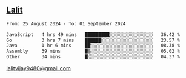 ## [Lalit](https://lalit.sh)

<!--START_SECTION:waka-->

```txt
From: 25 August 2024 - To: 01 September 2024

JavaScript   4 hrs 49 mins   █████████░░░░░░░░░░░░░░░░   36.42 %
Go           3 hrs 7 mins    ██████░░░░░░░░░░░░░░░░░░░   23.57 %
Java         1 hr 6 mins     ██░░░░░░░░░░░░░░░░░░░░░░░   08.38 %
Assembly     39 mins         █▒░░░░░░░░░░░░░░░░░░░░░░░   05.02 %
Other        34 mins         █░░░░░░░░░░░░░░░░░░░░░░░░   04.37 %
```

<!--END_SECTION:waka-->

lalitvijay9480@gmail.com
